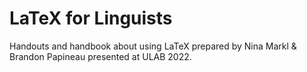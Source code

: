 # LaTeX for Linguists
Handouts and handbook about using LaTeX prepared by Nina Markl &amp; Brandon Papineau presented at ULAB 2022. 
